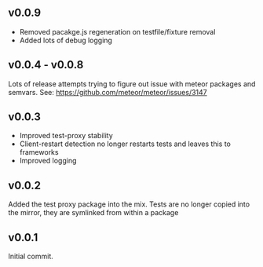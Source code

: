 ## v0.0.9

* Removed pacakge.js regeneration on testfile/fixture removal
* Added lots of debug logging


## v0.0.4 - v0.0.8

Lots of release attempts trying to figure out issue with meteor packages and semvars. See:
https://github.com/meteor/meteor/issues/3147

## v0.0.3

* Improved test-proxy stability
* Client-restart detection no longer restarts tests and leaves this to frameworks
* Improved logging

## v0.0.2

Added the test proxy package into the mix. Tests are no longer copied into the mirror, they are
symlinked from within a package

## v0.0.1

Initial commit.